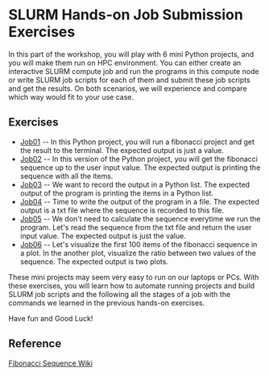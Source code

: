# SLURM Hands-on Job Submission Exercises

In this part of the workshop, you will play with 6 mini Python projects, and you will make them run on HPC environment. You can either create an interactive SLURM compute job and run the programs in this compute node or write SLURM job scripts for each of them and submit these job scripts and get the results. On both scenarios, we will experience and compare which way would fit to your use case.

## Exercises
 - [Job01](Job01) -- In this Python project, you will run a fibonacci project and get the result to the terminal. The expected output is just a value.
 - [Job02](Job02) -- In this version of the Python project, you will get the fibonacci sequence up to the user input value. The expected output is printing the sequence with all the items.
 - [Job03](Job03) -- We want to record the output in a Python list. The expected output of the program is printing the items in a Python list.
 - [Job04](Job04) -- Time to write the output of the program in a file. The expected output is a txt file where the sequence is recorded to this file.
 - [Job05](Job05) -- We don't need to calculate the sequence everytime we run the program. Let's read the sequence from the txt file and return the user input value. The expected output is just the value.
 - [Job06](Job06) -- Let's visualize the first 100 items of the fibonacci sequence in a plot. In the another plot, visualize the ratio between two values of the sequence. The expected output is two plots.

These mini projects may seem very easy to run on our laptops or PCs. With these exercises, you will learn how to automate running projects and build SLURM job scripts and the following all the stages of a job with the commands we learned in the previous hands-on exercises.

Have fun and Good Luck!

## Reference
[Fibonacci Sequence Wiki](https://en.wikipedia.org/wiki/Fibonacci_sequence)
